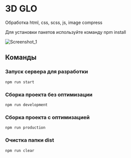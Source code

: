 # 3D GLO


Обработка html, css, scss, js, image compress

Для установки пакетов используйте команду npm install

![Screenshot_1](https://user-images.githubusercontent.com/91306218/200157796-c4680625-bcfe-4ee8-b3ed-21e5108390de.png)


## Команды

### Запуск сервера для разработки

```shell
npm run start
```

### Сборка проекта без оптимизации

```shell
npm run development
```

### Сборка проекта с оптимизацией

```shell
npm run production
```

### Очистка папки dist

```shell
npm run clear
```
